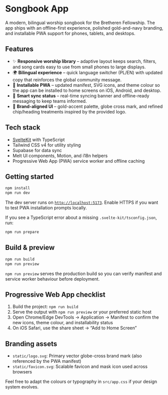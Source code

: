 # Songbook App

A modern, bilingual worship songbook for the Bretheren Fellowship. The app ships with an offline-first experience, polished gold-and-navy branding, and installable PWA support for phones, tablets, and desktops.

## Features

- ✨ **Responsive worship library** – adaptive layout keeps search, filters, and song cards easy to use from small phones to large displays.
- 🌍 **Bilingual experience** – quick language switcher (PL/EN) with updated copy that reinforces the global community message.
- 📲 **Installable PWA** – updated manifest, SVG icons, and theme colour so the app can be installed to home screens on iOS, Android, and desktop.
- 🔄 **Smart sync status** – real-time syncing banner and offline-ready messaging to keep teams informed.
- 🎨 **Brand-aligned UI** – gold-accent palette, globe cross mark, and refined chip/heading treatments inspired by the provided logo.

## Tech stack

- [SvelteKit](https://kit.svelte.dev/) with TypeScript
- Tailwind CSS v4 for utility styling
- Supabase for data sync
- Melt UI components, Motion, and i18n helpers
- Progressive Web App (PWA) service worker and offline caching

## Getting started

```bash
npm install
npm run dev
```

The dev server runs on [`http://localhost:5173`](http://localhost:5173). Enable HTTPS if you want to test PWA installation prompts locally.

If you see a TypeScript error about a missing `.svelte-kit/tsconfig.json`, run:

```bash
npm run prepare
```

## Build & preview

```bash
npm run build
npm run preview
```

`npm run preview` serves the production build so you can verify manifest and service worker behaviour before deployment.

## Progressive Web App checklist

1. Build the project: `npm run build`
2. Serve the output with `npm run preview` or your preferred static host
3. Open Chrome/Edge DevTools → Application → Manifest to confirm the new icons, theme colour, and installability status
4. On iOS Safari, use the share sheet → “Add to Home Screen”

## Branding assets

- `static/logo.svg`: Primary vector globe-cross brand mark (also referenced by the PWA manifest)
- `static/favicon.svg`: Scalable favicon and mask icon used across browsers

Feel free to adapt the colours or typography in `src/app.css` if your design system evolves.

